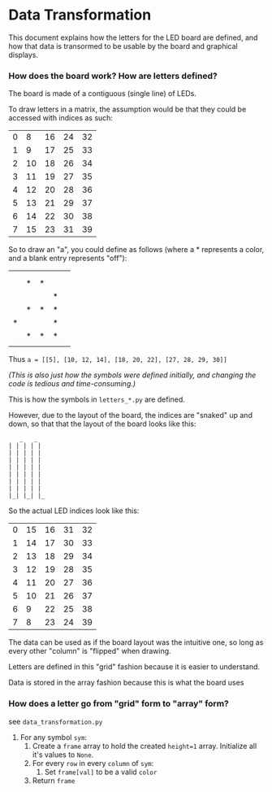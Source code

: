 # Data Transformation

This document explains how the letters for the LED board are defined, and how that data is transormed to be usable by the board and graphical displays.

### How does the board work? How are letters defined?
The board is made of a contiguous (single line) of LEDs.

To draw letters in a matrix, the assumption would be that they could be accessed with indices as such:

|    |    |   |   |   |
|--- |--- |---|---|---|
| 0  | 8  | 16 | 24 | 32 |
| 1  | 9  | 17 | 25 | 33 |
| 2  | 10 | 18 | 26 | 34 |
| 3  | 11 | 19 | 27 | 35 |
| 4  | 12 | 20 | 28 | 36 |
| 5  | 13 | 21 | 29 | 37 |
| 6  | 14 | 22 | 30 | 38 |
| 7  | 15 | 23 | 31 | 39 |

So to draw an "a", you could define as follows (where a * represents a color, and a blank entry represents "off"):

|    |    |   |   |   |
|--- |--- |---|---|---|
|   |   |   |   |  |
|   |   |   |   |  |
|   | * | * |   |  |
|   |   |   | * |  |
|   | * | * | * |  |
| * |   |   | * |  |
|   | * | * | * |  |
|   |   |   |   |  |

Thus `a = [[5], [10, 12, 14], [18, 20, 22], [27, 28, 29, 30]]`

*(This is also just how the symbols were defined initially, and changing the code is tedious and time-consuming.)*

This is how the symbols in `letters_*.py` are defined.

However, due to the layout of the board, the indices are "snaked" up and down, so that that the layout of the board looks like this:

```
   _   _   
| | | | |
| | | | |
| | | | |
| | | | |
| | | | |
| | | | |
| | | | |
|_| |_| |_
```
So the actual LED indices look like this:

|    |    |   |   |   |
|--- |--- |---|---|---|
| 0  | 15 | 16 | 31 | 32 |
| 1  | 14 | 17 | 30 | 33 |
| 2  | 13 | 18 | 29 | 34 |
| 3  | 12 | 19 | 28 | 35 |
| 4  | 11 | 20 | 27 | 36 |
| 5  | 10 | 21 | 26 | 37 |
| 6  | 9  | 22 | 25 | 38 |
| 7  | 8  | 23 | 24 | 39 |

The data can be used as if the board layout was the intuitive one, so long as every other "column" is "flipped" when drawing.

Letters are defined in this "grid" fashion because it is easier to understand. 

Data is stored in the array fashion because this is what the board uses

### How does a letter go from "grid" form to "array" form?

see `data_transformation.py`
1. For any symbol `sym`:
    1. Create a `frame` array to hold the created `height=1` array. Initialize all it's values to `None`.
    1. For every `row` in every `column` of `sym`:
        1. Set `frame[val]` to be a valid `color`
    1. Return `frame`




